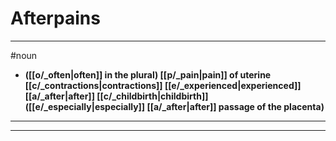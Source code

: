 # Afterpains
---
#noun
- **([[o/_often|often]] in the plural) [[p/_pain|pain]] of uterine [[c/_contractions|contractions]] [[e/_experienced|experienced]] [[a/_after|after]] [[c/_childbirth|childbirth]] ([[e/_especially|especially]] [[a/_after|after]] passage of the placenta)**
---
---
